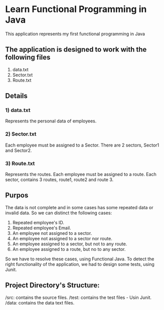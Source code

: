 # Learn Functional Programming in Java
This application represents my first functional programming in Java

## The application is designed to work with the following files
  1) data.txt
  2) Sector.txt
  3) Route.txt

## Details
 ### 1) data.txt
 Represents the personal data of employees.
 
 ### 2) Sector.txt
 Each employee must be assigned to a Sector. There are 2 sectors, Sector1 and Sector2.
 
 ### 3) Route.txt
 Represents the routes. Each employee must be assigned to a route. Each sector, contains 3 routes, route1, route2 and route 3.
 
 ## Purpos
 The data is not complete and in some cases has some repeated data or invalid data. So we can distinct the following cases:
  1) Repeated employee's ID.
  2) Repeated employee's Email.
  3) An employee not assigned to a sector.
  4) An employee not assigned to a sector nor route.
  5) An employee assigned to a sector, but not to any route.
  6) An employee assigned to a route, but no to any sector.
  
 So we have to resolve these cases, using Functional Java. To detect the right functionality of the application, we had to design 
 some tests, using Junit.
 
 ## Project Directory's Structure:
 /src: contains the source files.
 /test: contains the test files - Usin Junit.
 /data: contains the data text files.
 
 
  
